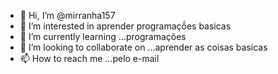- 👋 Hi, I’m @mirranha157
- 👀 I’m interested in aprender programaçṍes basicas 
- 🌱 I’m currently learning ...programações
- 💞️ I’m looking to collaborate on ...aprender as coisas basicas
- 📫 How to reach me ...pelo e-mail

<!---
mirranha157/mirranha157 is a ✨ special ✨ repository because its `README.md` (this file) appears on your GitHub profile.
You can click the Preview link to take a look at your changes.
--->

